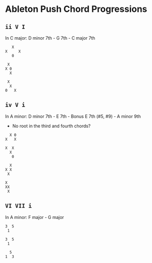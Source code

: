 # Ableton Push Chord Progressions

## `ii V I`

In C major: D minor 7th - G 7th - C major 7th

```
   X
X     X
   0

 X
X 0
  X

 X
  X
0   X
```

## `iv V i`

In A minor: D minor 7th - E 7th - Bonus E 7th (#5, #9) - A minor 9th

- No root in the third and fourth chords?

```
  X 0
X   X

X  X
  X
   0

  X
X X
 X

X
XX
 X
```

## `VI VII i`

In A minor: F major - G major

```
3  5
 1

3  5
 1

  5
1  3
```
